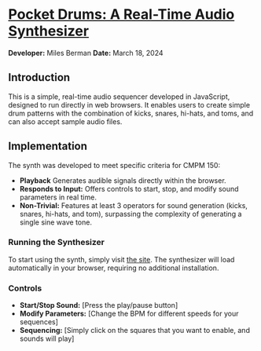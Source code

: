 # [Pocket Drums: A Real-Time Audio Synthesizer](https://mbermanucsc.github.io/Pocket-Drums/)

**Developer:** Miles Berman
**Date:** March 18, 2024

## Introduction

This is a simple, real-time audio sequencer developed in JavaScript, designed to run directly in web browsers. It enables users to create simple drum patterns with the combination of kicks, snares, hi-hats, and toms, and can also accept sample audio files.
## Implementation

The synth was developed to meet specific criteria for CMPM 150:

- **Playback** Generates audible signals directly within the browser.
- **Responds to Input:** Offers controls to start, stop, and modify sound parameters in real time.
- **Non-Trivial:** Features at least 3 operators for sound generation (kicks, snares, hi-hats, and tom), surpassing the complexity of generating a single sine wave tone.

### Running the Synthesizer

To start using the synth, simply visit [the site](https://mbermanucsc.github.io/Pocket-Drums/). The synthesizer will load automatically in your browser, requiring no additional installation.

### Controls

- **Start/Stop Sound:** [Press the play/pause button]
- **Modify Parameters:** [Change the BPM for different speeds for your sequences]
- **Sequencing:** [Simply click on the squares that you want to enable, and sounds will play]

